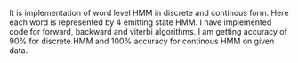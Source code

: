 It is implementation of word level HMM in discrete and continous form. Here each word is represented by 4 emitting state HMM. I have implemented code for forward, backward and viterbi algorithms. I am getting accuracy of 90% for discrete HMM and 100% accuracy for continous HMM on given data.